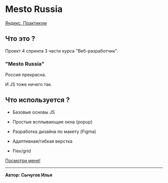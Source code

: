 # Mesto Russia
[Яндекс. Практикум](https://praktikum.yandex.ru)

## Что это ?
Проект 4 спринта 3 части курса "Веб-разработчик".

### "Mesto Russia"
Россия прекрасна.

И JS тоже ничего так.

## Что используется ?

* Базовые основы JS

* Простые всплывающие окна (popup)

* Разработка дизайна по макету (Figma)

* Адаптивная/гибкая верстка

* Flex/grid


[Посмотри меня!](https://ilyasy.github.io/mesto/) 

-----
**Автор: Сычугов Илья**